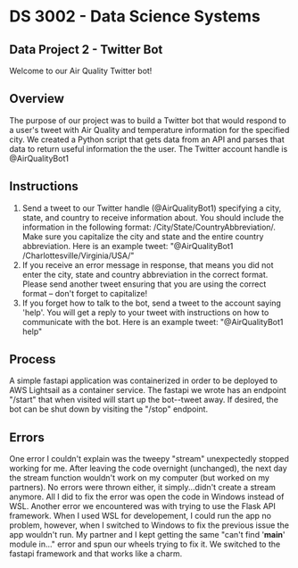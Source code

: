 # DS 3002 - Data Science Systems

## Data Project 2 - Twitter Bot
Welcome to our Air Quality Twitter bot! 

## Overview
The purpose of our project was to build a Twitter bot that would respond to a user's tweet with Air Quality and temperature information for the specified city. We created a Python script that gets data from an API and parses that data to return useful information the the user. The Twitter account handle is @AirQualityBot1

## Instructions
1. Send a tweet to our Twitter handle (@AirQualityBot1) specifying a city, state, and country to receive information about. You should include the information in the following format: /City/State/CountryAbbreviation/. Make sure you capitalize the city and state and the entire country abbreviation. Here is an example tweet: "@AirQualityBot1 /Charlottesville/Virginia/USA/"
2. If you receive an error message in response, that means you did not enter the city, state and country abbreviation in the correct format. Please send another tweet ensuring that you are using the correct format – don't forget to capitalize!
3. If you forget how to talk to the bot, send a tweet to the account saying 'help'. You will get a reply to your tweet with instructions on how to communicate with the bot. Here is an example tweet: "@AirQualityBot1 help"

## Process
A simple fastapi application was containerized in order to be deployed to AWS Lightsail as a container service. The fastapi we wrote has an endpoint "/start" that when visited will start up the bot--tweet away. If desired, the bot can be shut down by visiting the "/stop" endpoint.

## Errors
One error I couldn't explain was the tweepy "stream" unexpectedly stopped working for me. After leaving the code overnight (unchanged), the next day the stream function wouldn't work on my computer (but worked on my partners). No errors were thrown either, it simply...didn't create a stream anymore. All I did to fix the error was open the code in Windows instead of WSL.
Another error we encountered was with trying to use the Flask API framework. When I used WSL for developement, I could run the app no problem, however, when I switched to Windows to fix the previous issue the app wouldn't run. My partner and I kept getting the same "can't find '__main__' module in..." error and spun our wheels trying to fix it. We switched to the fastapi framework and that works like a charm. 